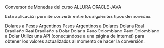 Conversor de Monedas del curso ALLURA ORACLE JAVA

Esta aplicación permite convertir entre los siguientes tipos de monedas:

Dolares a Pesos Argentinos
Pesos Argentinos a Dolares
Dolar a Real Brasileño
Real Brasileño a Dolar
Dolar a Peso Colombiano
Peso Colombiano a Dolar
Utiliza una API (conectándose a una página de internet) para obtener los valores actualizados al momento de hacer la conversión.
